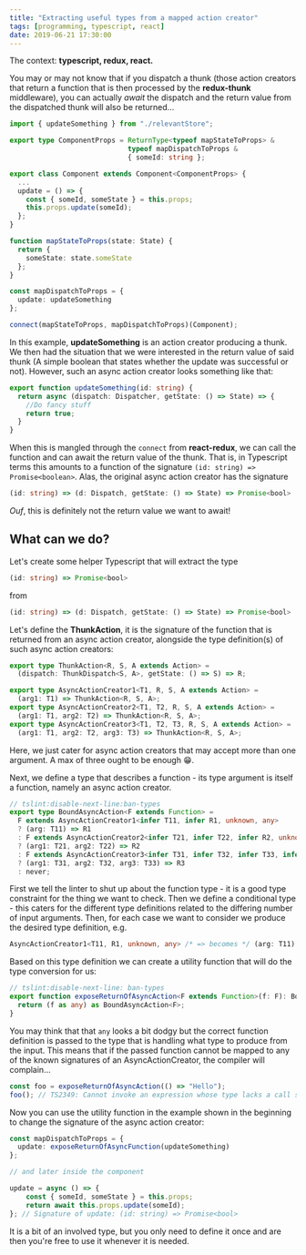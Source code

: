 ```yaml
---
title: "Extracting useful types from a mapped action creator"
tags: [programming, typescript, react]
date: 2019-06-21 17:30:00
---
```


The context: **typescript, redux, react.**

You may or may not know that if you dispatch a thunk (those action creators that return a function that is then processed by the **redux-thunk** middleware), you can actually _await_ the dispatch and the return value from the dispatched thunk will also be returned...

```typescript
import { updateSomething } from "./relevantStore";

export type ComponentProps = ReturnType<typeof mapStateToProps> & 
                             typeof mapDispatchToProps &
                             { someId: string };

export class Component extends Component<ComponentProps> {
  ...
  update = () => {
    const { someId, someState } = this.props;
    this.props.update(someId);
  };
}

function mapStateToProps(state: State) {
  return {
    someState: state.someState
  };
}

const mapDispatchToProps = {
  update: updateSomething
};

connect(mapStateToProps, mapDispatchToProps)(Component);
```

In this example, **updateSomething** is an action creator producing a thunk. We then had the situation that we were interested in the return value of said thunk (A simple boolean that states whether the update was successful or not). However, such an async action creator looks something like that:

```typescript
export function updateSomething(id: string) {
  return async (dispatch: Dispatcher, getState: () => State) => {
    //Do fancy stuff
    return true;
  }
}
```

When this is mangled through the `connect` from **react-redux**, we can call the function and can await the return value of the thunk. That is, in Typescript terms this amounts to a function of the signature `(id: string) => Promise<boolean>`. Alas, the original async action creator has the signature 

```typescript
(id: string) => (d: Dispatch, getState: () => State) => Promise<bool>
```

_Ouf_, this is definitely not the return value we want to await! 

## What can we do?

Let's create some helper Typescript that will extract the type

```typescript
(id: string) => Promise<bool>
```

from

```typescript
(id: string) => (d: Dispatch, getState: () => State) => Promise<bool>
```

Let's define the **ThunkAction**, it is the signature of the function that is returned from an async action creator, alongside the type definition(s) of such
async action creators:

```typescript
export type ThunkAction<R, S, A extends Action> = 
  (dispatch: ThunkDispatch<S, A>, getState: () => S) => R;

export type AsyncActionCreator1<T1, R, S, A extends Action> = 
  (arg1: T1) => ThunkAction<R, S, A>;
export type AsyncActionCreator2<T1, T2, R, S, A extends Action> = 
  (arg1: T1, arg2: T2) => ThunkAction<R, S, A>;
export type AsyncActionCreator3<T1, T2, T3, R, S, A extends Action> = 
  (arg1: T1, arg2: T2, arg3: T3) => ThunkAction<R, S, A>;
```
Here, we just cater for async action creators that may accept more than one argument. A max of three ought to be enough 😁.

Next, we define a type that describes a function - its type argument is itself a function, namely an async action creator.

```typescript
// tslint:disable-next-line:ban-types
export type BoundAsyncAction<F extends Function> = 
  F extends AsyncActionCreator1<infer T11, infer R1, unknown, any>
  ? (arg: T11) => R1
  : F extends AsyncActionCreator2<infer T21, infer T22, infer R2, unknown, any>
  ? (arg1: T21, arg2: T22) => R2
  : F extends AsyncActionCreator3<infer T31, infer T32, infer T33, infer R3, unknown, any>
  ? (arg1: T31, arg2: T32, arg3: T33) => R3
  : never;
```

First we tell the linter to shut up about the function type - it is a good type constraint for the thing we want to check.
Then we define a conditional type - this caters for the different type definitions related to the differing number of input arguments.
Then, for each case we want to consider we produce the desired type definition, e.g.

```typescript
AsyncActionCreator1<T11, R1, unknown, any> /* => becomes */ (arg: T11) => R1
```

Based on this type definition we can create a utility function that will do the type conversion for us:

```typescript
// tslint:disable-next-line: ban-types
export function exposeReturnOfAsyncAction<F extends Function>(f: F): BoundAsyncAction<F> {
  return (f as any) as BoundAsyncAction<F>;
}
```

You may think that that `any` looks a bit dodgy but the correct function definition is passed to the type that is handling what type to produce from the input.
This means that if the passed function cannot be mapped to any of the known signatures of an AsyncActionCreator, the compiler will complain...

```typescript
const foo = exposeReturnOfAsyncAction(() => "Hello");
foo(); // TS2349: Cannot invoke an expression whose type lacks a call signature. Type 'never' has no compatible call signatures.
```

Now you can use the utility function in the example shown in the beginning to change the signature of the async action creator:

```typescript
const mapDispatchToProps = {
  update: exposeReturnOfAsyncFunction(updateSomething)
};

// and later inside the component

update = async () => {
    const { someId, someState } = this.props;
    return await this.props.update(someId);
}; // Signature of update: (id: string) => Promise<bool>
```

It is a bit of an involved type, but you only need to define it once and are then you're free to use it whenever it is needed.